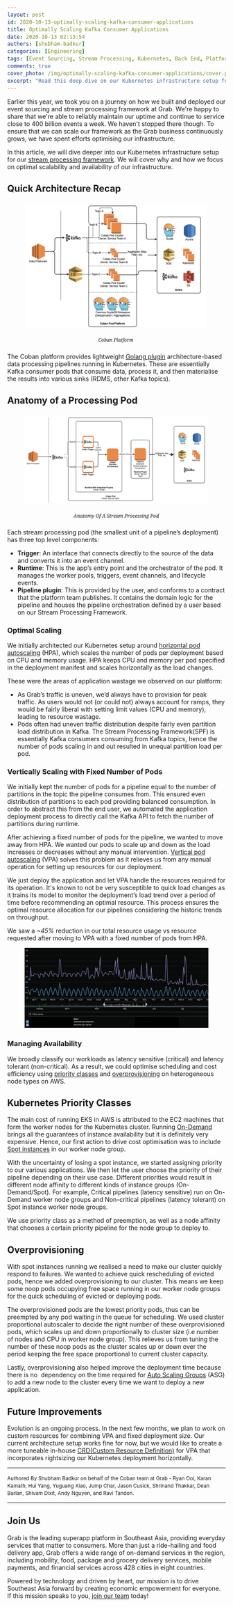 ```yaml
---
layout: post
id: 2020-10-13-optimally-scaling-kafka-consumer-applications
title: Optimally Scaling Kafka Consumer Applications
date: 2020-10-13 02:13:54
authors: [shubham-badkur]
categories: [Engineering]
tags: [Event Sourcing, Stream Processing, Kubernetes, Back End, Platform, Go]
comments: true
cover_photo: /img/optimally-scaling-kafka-consumer-applications/cover.png
excerpt: "Read this deep dive on our Kubernetes infrastructure setup for Grab's stream processing framework."
---
```


Earlier this year, we took you on a journey on how we built and deployed our event sourcing and stream processing framework at Grab. We're happy to share that we're able to reliably maintain our uptime and continue to service close to 400 billion events a week. We haven't stopped there though. To ensure that we can scale our framework as the Grab business continuously grows, we have spent efforts optimising our infrastructure.

In this article, we will dive deeper into our Kubernetes infrastructure setup for our [stream processing framework](https://engineering.grab.com/plumbing-at-scale). We will cover why and how we focus on optimal scalability and availability of our infrastructure.

## Quick Architecture Recap

<div class="post-image-section">
  <figure>
    <img alt="Coban Platform Architecture" src="/img/optimally-scaling-kafka-consumer-applications/image2.png">
    </figure>
</div>

The Coban platform provides lightweight [Golang plugin](https://medium.com/learning-the-go-programming-language/writing-modular-go-programs-with-plugins-ec46381ee1a9) architecture-based data processing pipelines running in Kubernetes. These are essentially Kafka consumer pods that consume data, process it, and then materialise the results into various sinks (RDMS, other Kafka topics).

## Anatomy of a Processing Pod

<div class="post-image-section">
  <figure>
    <img alt="Anatomy of a Processing Pod" src="/img/optimally-scaling-kafka-consumer-applications/image1.png">
    </figure>
</div>

Each stream processing pod (the smallest unit of a pipeline’s deployment) has three top level components:

*   **Trigger**: An interface that connects directly to the source of the data and converts it into an event channel.
*   **Runtime**: This is the app’s entry point and the orchestrator of the pod. It manages the worker pools, triggers, event channels, and lifecycle events.
*   **Pipeline plugin**: This is provided by the user, and conforms to a contract that the platform team publishes. It contains the domain logic for the pipeline and houses the pipeline orchestration defined by a user based on our Stream Processing Framework.

### Optimal Scaling

We initially architected our Kubernetes setup around [horizontal pod autoscaling](https://kubernetes.io/docs/tasks/run-application/horizontal-pod-autoscale) (HPA), which scales the number of pods per deployment based on CPU and memory usage. HPA keeps CPU and memory per pod specified in the deployment manifest and scales horizontally as the load changes.

These were the areas of application wastage we observed on our platform:

*   As Grab’s traffic is uneven, we’d always have to provision for peak traffic. As users would not (or could not) always account for ramps, they would be fairly liberal with setting limit values (CPU and memory), leading to resource wastage.
*   Pods often had uneven traffic distribution despite fairly even partition load distribution in Kafka. The Stream Processing Framework(SPF) is essentially Kafka consumers consuming from Kafka topics, hence the number of pods scaling in and out resulted in unequal partition load per pod.

### Vertically Scaling with Fixed Number of Pods

We initially kept the number of pods for a pipeline equal to the number of partitions in the topic the pipeline consumes from. This ensured even distribution of partitions to each pod providing balanced consumption. In order to abstract this from the end user, we automated the application deployment process to directly call the Kafka API to fetch the number of partitions during runtime.

After achieving a fixed number of pods for the pipeline, we wanted to move away from HPA. We wanted our pods to scale up and down as the load increases or decreases without any manual intervention. [Vertical pod autoscaling](https://github.com/kubernetes/autoscaler/tree/master/vertical-pod-autoscaler) (VPA) solves this problem as it relieves us from any manual operation for setting up resources for our deployment.

We just deploy the application and let VPA handle the resources required for its operation. It's known to not be very susceptible to quick load changes as it trains its model to monitor the deployment’s load trend over a period of time before recommending an optimal resource. This process ensures the optimal resource allocation for our pipelines considering the historic trends on throughput.

We saw a _~45%_ reduction in our total resource usage vs resource requested after moving to VPA with a fixed number of pods from HPA.

<div class="post-image-section">
  <figure>
    <img alt="Anatomy of a Processing Pod" src="/img/optimally-scaling-kafka-consumer-applications/image3.png">
    </figure>
</div>

### Managing Availability

We broadly classify our workloads as latency sensitive (critical) and latency tolerant (non-critical). As a result, we could optimise scheduling and cost efficiency using [priority classes](https://kubernetes.io/docs/concepts/configuration/pod-priority-preemption) and [overprovisioning](https://github.com/kubernetes-sigs/cluster-proportional-autoscaler) on heterogeneous node types on AWS.

## Kubernetes Priority Classes

The main cost of running EKS in AWS is attributed to the EC2 machines that form the worker nodes for the Kubernetes cluster. Running [On-Demand](https://aws.amazon.com/ec2/pricing/on-demand) brings all the guarantees of instance availability but it is definitely very expensive. Hence, our first action to drive cost optimisation was to include [Spot instances](https://docs.aws.amazon.com/AWSEC2/latest/UserGuide/using-spot-instances.html) in our worker node group.

With the uncertainty of losing a spot instance, we started assigning priority to our various applications. We then let the user choose the priority of their pipeline depending on their use case. Different priorities would result in different node affinity to different kinds of instance groups (On-Demand/Spot). For example, Critical pipelines (latency sensitive) run on On-Demand worker node groups and Non-critical pipelines (latency tolerant) on Spot instance worker node groups.

We use priority class as a method of preemption, as well as a node affinity that chooses a certain priority pipeline for the node group to deploy to.

## Overprovisioning

With spot instances running we realised a need to make our cluster quickly respond to failures. We wanted to achieve quick rescheduling of evicted pods, hence we added overprovisioning to our cluster. This means we keep some noop pods occupying free space running in our worker node groups for the quick scheduling of evicted or deploying pods.

The overprovisioned pods are the lowest priority pods, thus can be preempted by any pod waiting in the queue for scheduling. We used cluster proportional autoscaler to decide the right number of these overprovisioned pods, which scales up and down proportionally to cluster size (i.e number of nodes and CPU in worker node group). This relieves us from tuning the number of these noop pods as the cluster scales up or down over the period keeping the free space proportional to current cluster capacity.

Lastly, overprovisioning also helped improve the deployment time because there is no  dependency on the time required for [Auto Scaling Groups](https://docs.aws.amazon.com/autoscaling/ec2/userguide/AutoScalingGroup.html) (ASG) to add a new node to the cluster every time we want to deploy a new application.

## Future Improvements

Evolution is an ongoing process. In the next few months, we plan to work on custom resources for combining VPA and fixed deployment size. Our current architecture setup works fine for now, but we would like to create a more tuneable in-house [CRD](https://kubernetes.io/docs/concepts/extend-kubernetes/api-extension/custom-resources)[(Custom Resource Definition)](https://kubernetes.io/docs/concepts/extend-kubernetes/api-extension/custom-resources) for VPA that incorporates rightsizing our Kubernetes deployment horizontally.

---

<small class="credits">Authored By Shubham Badkur on behalf of the Coban team at Grab - Ryan Ooi, Karan Kamath, Hui Yang, Yuguang Xiao, Jump Char, Jason Cusick, Shrinand Thakkar, Dean Barlan, Shivam Dixit, Andy Nguyen, and Ravi Tandon.</small>

---

## Join Us

Grab is the leading superapp platform in Southeast Asia, providing everyday services that matter to consumers. More than just a ride-hailing and food delivery app, Grab offers a wide range of on-demand services in the region, including mobility, food, package and grocery delivery services, mobile payments, and financial services across 428 cities in eight countries.

Powered by technology and driven by heart, our mission is to drive Southeast Asia forward by creating economic empowerment for everyone. If this mission speaks to you, [join our team](https://grab.careers/) today!
